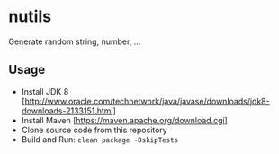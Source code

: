 # nutils
Generate random string, number, ...

## Usage
- Install JDK 8 [http://www.oracle.com/technetwork/java/javase/downloads/jdk8-downloads-2133151.html]
- Install Maven [https://maven.apache.org/download.cgi]
- Clone source code from this repository
- Build and Run: 
`clean package -DskipTests`
